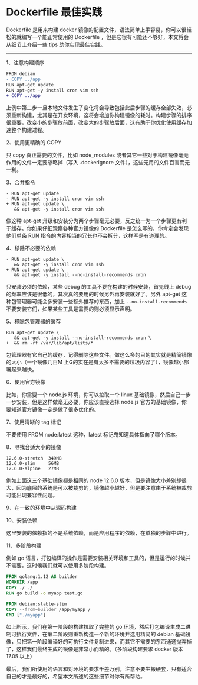 # Dockerfile 最佳实践


Dockerfile 是用来构建 docker 镜像的配置文件，语法简单上手容易，你可以很轻松的就编写一个能正常使用的 Dockerfile ，但是它很有可能还不够好，本文将会从细节上介绍一些 tips 助你实现最佳实践。

--------------------------

1、注意构建顺序

```diff
FROM debian
- COPY ../app
RUN apt-get update
RUN apt-get -y install cron vim ssh
+ COPY ../app
```

上例中第二步一旦本地文件发生了变化将会导致包括此后步骤的缓存全部失效，必须重新构建，尤其是在开发环境，这将会增加你构建镜像的耗时。构建步骤的排序很重要，改变小的步骤放前面，改变大的步骤放后面，这有助于你优化使用缓存加速整个构建过程。


2、使用更精确的 COPY

只 copy 真正需要的文件，比如 node_modules 或者其它一些对于构建镜像毫无作用的文件一定要忽略掉（写入 .dockerignore 文件），这些无用的文件百害而无一利。


3、合并指令

```
- RUN apt-get update
- RUN apt-get -y install cron vim ssh
+ RUN apt-get update \
   && apt-get -y install cron vim ssh
```

像这种 apt-get 升级和安装分为两个步骤毫无必要，反之统一为一个步骤更有利于缓存。你如果仔细观察各种官方镜像的 Dockerfile 是怎么写的，你肯定会发现他们单条 RUN 指令的内容相当的冗长也不会拆分，这样写是有道理的。



4、移除不必要的依赖

```
- RUN apt-get update \
   && apt-get -y install cron vim ssh
+ RUN apt-get update \
   && apt-get -y install --no-install-recommends cron
```

只安装必须的依赖，某些 debug 的工具不要在构建的时候安装，首先线上 debug 的频率应该是很低的，其次真的要用的时候另外再安装就好了。另外 apt-get 这种包管理器可能会多安装一些额外推荐的东西，加上 `--no-install-recommends` 不要安装它们，如果某些工具是需要的则必须显示声明。


5、移除包管理器的缓存

```
RUN apt-get update \
   && apt-get -y install --no-install-recommends cron \
+  && rm -rf /var/lib/apt/lists/*
```

包管理器有它自己的缓存，记得删除这些文件。做这么多的目的其实就是精简镜像的大小（一个镜像几百M 上G的实在是有太多不需要的垃圾内容了），镜像越小部署起来越快。



6、使用官方镜像

比如，你需要一个 node.js 环境，你可以拉取一个 linux 基础镜像，然后自己一步一步安装，但是这样做毫无必要，你应该直接选择 node.js 官方的基础镜像，你要知道官方镜像一定是做了很多优化的。


7、使用清晰的 tag 标记

不要使用 FROM node:latest 这种，latest 标记鬼知道具体指向了哪个版本。


8、寻找合适大小的镜像

```
12.6.0-stretch  349MB
12.6.0-slim     56MB
12.6.0-alpine   27MB
```

例如上面这三个基础镜像都是相同的 node 12.6.0 版本，但是镜像大小差别却很大，因为底层的系统是可以被裁剪的，镜像越小越好，但是要注意由于系统被裁剪可能出现兼容性问题。


9、在一致的环境中从源码构建


10、安装依赖

这里安装的依赖指的不是系统依赖，而是应用程序的依赖，在单独的步骤中进行。


11、多阶段构建

例如 go 语言，打包编译的操作是需要安装相关环境和工具的，但是运行的时候并不需要，这时候我们就可以使用多阶段构建。

```dockerfile
FROM golang:1.12 AS builder
WORKDIR /app
COPY ./ ./
RUN go build -o myapp test.go

FROM debian:stable-slim
COPY --from=builder /app/myapp /
CMD ["./myapp"]
```

如上所示，我们在第一阶段的构建拉取了完整的 go 环境，然后打包编译生成二进制可执行文件，在第二阶段则重新构造一个新的环境并选用精简的 debian 基础镜像，只把第一阶段编译好的可执行文件复制进来，而其它不需要的东西通通抛弃掉了，这样我们最终生成的镜像是非常小而精的。（多阶段构建要求 docker 版本 17.05 以上）


最后，我们所使用的语言和对环境的要求千差万别，注意不要生搬硬套，只有适合自己的才是最好的，希望本文所述的这些细节对你有所帮助。
